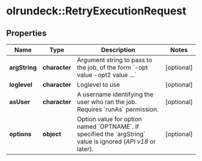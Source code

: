 # olrundeck::RetryExecutionRequest

## Properties
Name | Type | Description | Notes
------------ | ------------- | ------------- | -------------
**argString** | **character** | Argument string to pass to the job, of the form &#x60;-opt value -opt2 value ...&#x60; | [optional] 
**loglevel** | **character** | Loglevel to use | [optional] 
**asUser** | **character** | A username identifying the user who ran the job. Requires &#x60;runAs&#x60; permission. | [optional] 
**options** | **object** | Option value for option named &#x60;OPTNAME&#x60;. If specified the &#x60;argString&#x60; value is ignored (*API v18* or later). | [optional] 


